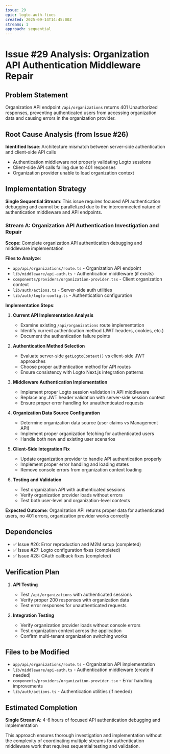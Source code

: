 ```yaml
---
issue: 29
epic: logto-auth-fixes
created: 2025-09-14T14:45:00Z
streams: 1
approach: sequential
---
```


# Issue #29 Analysis: Organization API Authentication Middleware Repair

## Problem Statement

Organization API endpoint `/api/organizations` returns 401 Unauthorized responses, preventing authenticated users from accessing organization data and causing errors in the organization provider.

## Root Cause Analysis (from Issue #26)

**Identified Issue**: Architecture mismatch between server-side authentication and client-side API calls
- Authentication middleware not properly validating Logto sessions
- Client-side API calls failing due to 401 responses  
- Organization provider unable to load organization context

## Implementation Strategy

**Single Sequential Stream**: This issue requires focused API authentication debugging and cannot be parallelized due to the interconnected nature of authentication middleware and API endpoints.

### Stream A: Organization API Authentication Investigation and Repair

**Scope**: Complete organization API authentication debugging and middleware implementation

**Files to Analyze**:
- `app/api/organizations/route.ts` - Organization API endpoint
- `lib/middleware/api-auth.ts` - Authentication middleware (if exists)
- `components/providers/organization-provider.tsx` - Client organization context
- `lib/auth/actions.ts` - Server-side auth utilities
- `lib/auth/logto-config.ts` - Authentication configuration

**Implementation Steps**:

1. **Current API Implementation Analysis**
   - Examine existing `/api/organizations` route implementation
   - Identify current authentication method (JWT headers, cookies, etc.)
   - Document the authentication failure points

2. **Authentication Method Selection**
   - Evaluate server-side `getLogtoContext()` vs client-side JWT approaches
   - Choose proper authentication method for API routes
   - Ensure consistency with Logto Next.js integration patterns

3. **Middleware Authentication Implementation**
   - Implement proper Logto session validation in API middleware
   - Replace any JWT header validation with server-side session context
   - Ensure proper error handling for unauthenticated requests

4. **Organization Data Source Configuration**
   - Determine organization data source (user claims vs Management API)
   - Implement proper organization fetching for authenticated users
   - Handle both new and existing user scenarios

5. **Client-Side Integration Fix**
   - Update organization provider to handle API authentication properly
   - Implement proper error handling and loading states
   - Remove console errors from organization context loading

6. **Testing and Validation**
   - Test organization API with authenticated sessions
   - Verify organization provider loads without errors
   - Test both user-level and organization-level contexts

**Expected Outcome**: Organization API returns proper data for authenticated users, no 401 errors, organization provider works correctly

## Dependencies

- ✅ Issue #26: Error reproduction and M2M setup (completed)
- ✅ Issue #27: Logto configuration fixes (completed)  
- ✅ Issue #28: OAuth callback fixes (completed)

## Verification Plan

1. **API Testing**
   - Test `/api/organizations` with authenticated sessions
   - Verify proper 200 responses with organization data
   - Test error responses for unauthenticated requests

2. **Integration Testing**
   - Verify organization provider loads without console errors
   - Test organization context across the application
   - Confirm multi-tenant organization switching works

## Files to be Modified

- `app/api/organizations/route.ts` - Organization API implementation
- `lib/middleware/api-auth.ts` - Authentication middleware (create if needed)
- `components/providers/organization-provider.tsx` - Error handling improvements
- `lib/auth/actions.ts` - Authentication utilities (if needed)

## Estimated Completion

**Single Stream A**: 4-6 hours of focused API authentication debugging and implementation

This approach ensures thorough investigation and implementation without the complexity of coordinating multiple streams for authentication middleware work that requires sequential testing and validation.